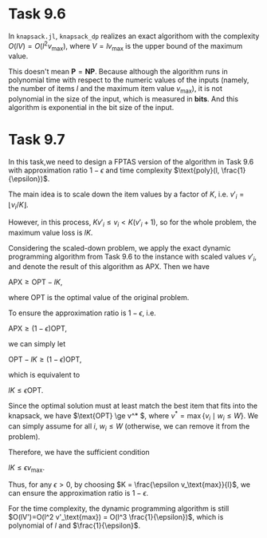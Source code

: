 # Task 9.6

In `knapsack.jl`, `knapsack_dp` realizes an exact algorithom with the complexity $O(lV)=O(l^2 v_\text{max})$, where $V=lv_\text{max}$ is the upper bound of the maximum value.

This doesn't mean $\mathbf{P}=\mathbf{NP}$. Because although the algorithm runs in polynomial time with respect to the numeric values of the inputs (namely, the number of items $l$ and the maximum item value $v_{\text{max}}$), it is not polynomial in the size of the input, which is measured in **bits**. And this algorithm is exponential in the bit size of the input.


# Task 9.7

In this task,we need to design a FPTAS version of the algorithm in Task 9.6 with approximation ratio $1-\epsilon$ and time complexity $\text{poly}(l, \frac{1}{\epsilon})$.

The main idea is to scale down the item values by a factor of $K$, i.e. $v'_i = \lfloor v_i / K \rfloor$.

However, in this process, $K v'_i \leq v_i < K (v'_i + 1)$, so for the whole problem, the maximum value loss is $lK$.

Considering the scaled-down problem, we apply the exact dynamic programming algorithm from Task 9.6 to the instance with scaled values $v'_i$, and denote the result of this algorithm as $\text{APX}$. Then we have 

$\text{APX} \ge \text{OPT} - lK$,

where $\text{OPT}$ is the optimal value of the original problem.

To ensure the approximation ratio is $1-\epsilon$, i.e.

$\text{APX} \ge (1-\epsilon) \text{OPT}$,

we can simply let 

$\text{OPT}-l K \geq (1-\epsilon) \text{OPT}$,

which is equivalent to

$l K \leq \epsilon \text{OPT}$.

Since the optimal solution must at least match the best item that fits into the knapsack, we have $\text{OPT} \ge v^* $, where $v^* = \max \{ v_i \mid w_i \le W \}$. We can simply assume for all $i$, $w_i \le W$ (otherwise, we can remove it from the problem).

Therefore, we have the sufficient condition

$l K \leq \epsilon v_\text{max}$.

Thus, for any $\epsilon > 0$, by choosing $K = \frac{\epsilon v_\text{max}}{l}$, we can ensure the approximation ratio is $1-\epsilon$.

For the time complexity, the dynamic programming algorithm is still $O(lV')=O(l^2 v'_\text{max}) = O(l^3 \frac{1}{\epsilon})$, which is polynomial of $l$ and $\frac{1}{\epsilon}$.










